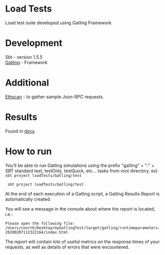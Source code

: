 # Load Tests

Load test suite developed using Gatling Framework.

# Development
Sbt - version 1.5.5  <br>
[Gatling](https://gatling.io/docs/) - Framework <br>
# Additional
[Ethscan](git@github.com:shazow/ethspam.git) - to gather sample Json-RPC requests. <br>

# Results
Found in [docs](docs/Results.md).

# How to run
You’ll be able to run Gatling simulations using the prefix "gatling" + ":" + SBT standard test, testOnly, testQuick, etc… tasks from root directory.
ex) `sbt project loadTests/Gatling/test`

```
 sbt project loadTests/Gatling/test
```

At the end of each execution of a Gatling script, a Gatling Results Report is automatically created.

You will see a message in the console about where the report is located, i.e.:
```
Please open the following file: /Users/cnorth/Desktop/myGatlingTest/target/gatling/runtimeparameters-20200207112322164/index.html
```
The report will contain lots of useful metrics on the response times of your requests, as well as details of errors that were encountered.